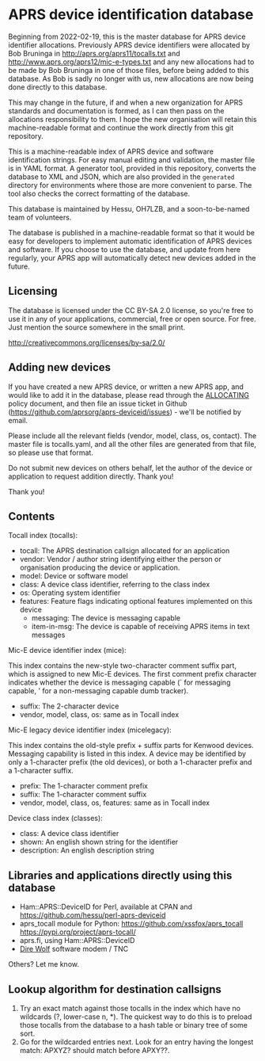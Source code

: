 
APRS device identification database
======================================

Beginning from 2022-02-19, this is the master database for APRS device
identifier allocations.  Previously APRS device identifiers were allocated
by Bob Bruninga in http://aprs.org/aprs11/tocalls.txt and
http://www.aprs.org/aprs12/mic-e-types.txt and any new allocations had to be
made by Bob Bruninga in one of those files, before being added to this
database.  As Bob is sadly no longer with us, new allocations are now being
done directly to this database.

This may change in the future, if and when a new organization for APRS
standards and documentation is formed, as I can then pass on the allocations
responsibility to them.  I hope the new organisation will retain this
machine-readable format and continue the work directly from this git
repository.

This is a machine-readable index of APRS device and software identification
strings.  For easy manual editing and validation, the master file is in YAML
format.  A generator tool, provided in this repository, converts the
database to XML and JSON, which are also provided in the
`generated` directory for environments where those are more convenient to
parse.  The tool also checks the correct formatting of the database.

This database is maintained by Hessu, OH7LZB, and a soon-to-be-named team of
volunteers.

The database is published in a machine-readable format so that it would be
easy for developers to implement automatic identification of APRS devices
and software.  If you choose to use the database, and update from here
regularly, your APRS app will automatically detect new devices added in the
future.


Licensing
------------

The database is licensed under the CC BY-SA 2.0 license, so you're free to
use it in any of your applications, commercial, free or open source.  For
free.  Just mention the source somewhere in the small print.

http://creativecommons.org/licenses/by-sa/2.0/


Adding new devices
---------------------

If you have created a new APRS device, or written a new APRS app, and would
like to add it in the database, please read through the
[ALLOCATING](ALLOCATING.md) policy document, and then file an issue ticket
in Github (https://github.com/aprsorg/aprs-deviceid/issues) - we'll be
notified by email.

Please include all the relevant fields (vendor, model, class, os, contact).
The master file is tocalls.yaml, and all the other files are generated from
that file, so please use that format.

Do not submit new devices on others behalf, let the author of the device or
application to request addition directly. Thank you!

Thank you!


Contents
----------

Tocall index (tocalls):

* tocall: The APRS destination callsign allocated for an application
* vendor: Vendor / author string identifying either the person or organisation
  producing the device or application.
* model: Device or software model
* class: A device class identifier, referring to the class index
* os: Operating system identifier
* features: Feature flags indicating optional features implemented on this device
   * messaging: The device is messaging capable
   * item-in-msg: The device is capable of receiving APRS items in text messages 

Mic-E device identifier index (mice):

This index contains the new-style two-character comment suffix part, which
is assigned to new Mic-E devices.  The first comment prefix character
indicates whether the device is messaging capable (` for messaging capable,
' for a non-messaging capable dumb tracker).

* suffix: The 2-character device
* vendor, model, class, os: same as in Tocall index

Mic-E legacy device identifier index (micelegacy):

This index contains the old-style prefix + suffix parts for Kenwood devices.
Messaging capability is listed in this index. A device may be identified by
only a 1-character prefix (the old devices), or both a 1-character prefix
and a 1-character suffix.

* prefix: The 1-character comment prefix
* suffix: The 1-character comment suffix
* vendor, model, class, os, features: same as in Tocall index

Device class index (classes):

* class: A device class identifier
* shown: An english shown string for the identifier
* description: An english description string


Libraries and applications directly using this database
----------------------------------------------------------

* Ham::APRS::DeviceID for Perl, available at CPAN and
  https://github.com/hessu/perl-aprs-deviceid
* aprs_tocall module for Python:
  https://github.com/xssfox/aprs_tocall
  https://pypi.org/project/aprs-tocall/
* aprs.fi, using Ham::APRS::DeviceID
* [Dire Wolf](https://github.com/wb2osz/direwolf)
  software modem / TNC

Others? Let me know.


Lookup algorithm for destination callsigns
---------------------------------------------

1. Try an exact match against those tocalls in the index which have no
   wildcards (?, lower-case n, *). The quickest way to do this is to
   preload those tocalls from the database to a hash table or binary
   tree of some sort.
2. Go for the wildcarded entries next. Look for an entry having the
   longest match: APXYZ? should match before APXY??.

